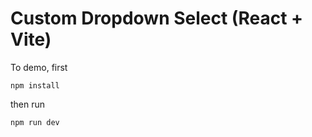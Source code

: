 # Custom Dropdown Select (React + Vite) 

To demo, first 

``npm install``

then run

``npm run dev``



